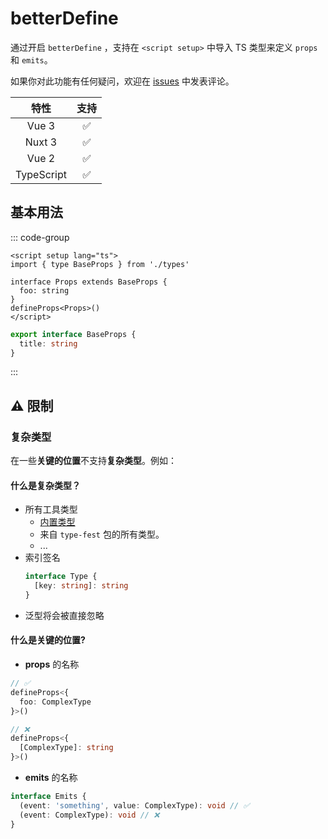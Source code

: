# betterDefine

<StabilityLevel level="stable" />

通过开启 `betterDefine` ，支持在 `<script setup>` 中导入 TS 类型来定义 `props` 和 `emits`。

如果你对此功能有任何疑问，欢迎在 [issues](https://github.com/vuejs/core/issues/4294) 中发表评论。

|    特性    |        支持        |
| :--------: | :----------------: |
|   Vue 3    | :white_check_mark: |
|   Nuxt 3   | :white_check_mark: |
|   Vue 2    | :white_check_mark: |
| TypeScript | :white_check_mark: |

## 基本用法

::: code-group

```vue [App.vue]
<script setup lang="ts">
import { type BaseProps } from './types'

interface Props extends BaseProps {
  foo: string
}
defineProps<Props>()
</script>
```

```ts [types.ts]
export interface BaseProps {
  title: string
}
```

:::

## ⚠️ 限制

### 复杂类型

在一些**关键的位置**不支持**复杂类型**。例如：

#### 什么是复杂类型？

- 所有工具类型
  - [内置类型](https://www.typescriptlang.org/docs/handbook/utility-types.html)
  - 来自 `type-fest` 包的所有类型。
  - ...
- 索引签名
  ```ts
  interface Type {
    [key: string]: string
  }
  ```
- 泛型将会被直接忽略

#### 什么是**关键的位置**?

- **props** 的名称

```ts
// ✅
defineProps<{
  foo: ComplexType
}>()

// ❌
defineProps<{
  [ComplexType]: string
}>()
```

- **emits** 的名称

```ts
interface Emits {
  (event: 'something', value: ComplexType): void // ✅
  (event: ComplexType): void // ❌
}
```
